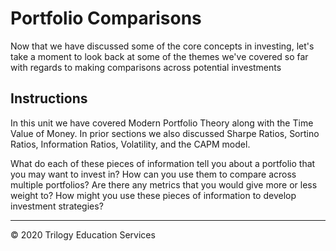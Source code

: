 # Portfolio Comparisons

Now that we have discussed some of the core concepts in investing, let's take a moment to look back at some of the themes we've covered so far with regards to making comparisons across potential investments

## Instructions

In this unit we have covered Modern Portfolio Theory along with the Time Value of Money. In prior sections we also discussed Sharpe Ratios, Sortino Ratios, Information Ratios, Volatility, and the CAPM model.

What do each of these pieces of information tell you about a portfolio that you may want to invest in? How can you use them to compare across multiple portfolios? Are there any metrics that you would give more or less weight to? How might you use these pieces of information to develop investment strategies?

---

© 2020 Trilogy Education Services
